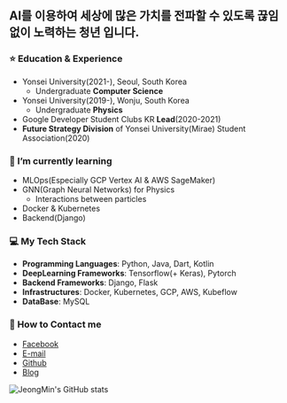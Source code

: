 ## AI를 이용하여 세상에 많은 가치를 전파할 수 있도록 끊임없이 노력하는 청년 입니다.

### ⭐️ Education & Experience
- Yonsei University(2021-), Seoul, South Korea
  - Undergraduate **Computer Science**
- Yonsei University(2019-), Wonju, South Korea
  - Undergraduate **Physics**
- Google Developer Student Clubs KR **Lead**(2020-2021)
- **Future Strategy Division** of Yonsei University(Mirae) Student Association(2020)

### 🌱 I’m currently learning 
- MLOps(Especially GCP Vertex AI & AWS SageMaker)
- GNN(Graph Neural Networks) for Physics
  - Interactions between particles
- Docker & Kubernetes
- Backend(Django)

### 💻 My Tech Stack
- **Programming Languages**: Python, Java, Dart, Kotlin
- **DeepLearning Frameworks**: Tensorflow(+ Keras), Pytorch
- **Backend Frameworks**: Django, Flask
- **Infrastructures**: Docker, Kubernetes, GCP, AWS, Kubeflow
- **DataBase**: MySQL

### 📮 How to Contact me
- [Facebook](https://www.facebook.com/JeongMinDo0727/)
- [E-mail](mailto:dojm0727@gmail.com)
- [Github](https://github.com/silverstar0727)
- [Blog](https://velog.io/@djm0727)

![JeongMin's GitHub stats](https://github-readme-stats.vercel.app/api?username=silverstar0727&show_icons=true&theme=vue-dark)
